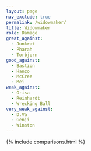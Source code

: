 ```yaml
---
layout: page
nav_exclude: true
permalink: /widowmaker/
title: Widowmaker
role: Damage
great_against:
  - Junkrat
  - Pharah
  - Torbjorn
good_against:
  - Bastion
  - Hanzo
  - McCree
  - Mei
weak_against:
  - Orisa
  - Reinhardt
  - Wrecking Ball
very_weak_against:
  - D.Va
  - Genji
  - Winston
---
```


{% include comparisons.html %}
